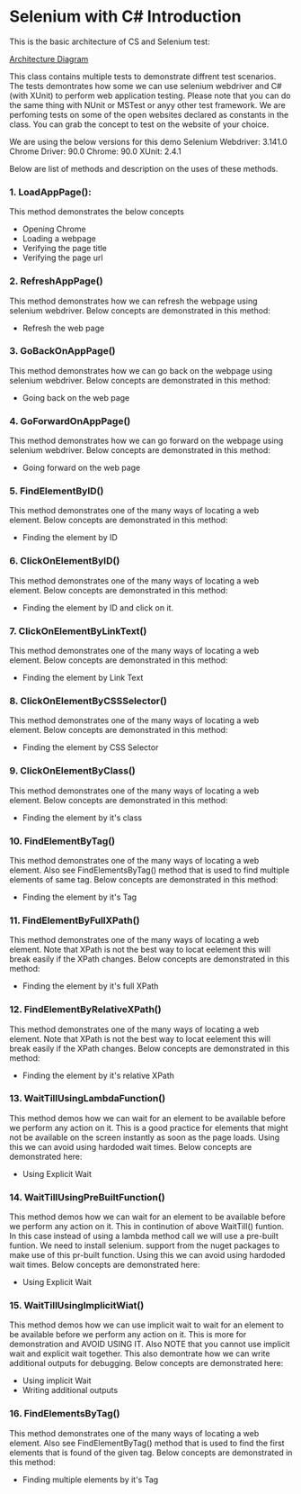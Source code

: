 # Selenium with C# Introduction

This is the basic architecture of CS and Selenium test:

[Architecture Diagram](Architecture.PNG)

This class contains multiple tests to demonstrate diffrent test scenarios.
The tests demontrates how some we can use selenium webdriver and C# (with XUnit) to perform web application testing.
Please note that you can do the same thing with NUnit or MSTest or anyy other test framework. 
We are perfoming tests on some of the open websites declared as constants in the class.
You can grab the concept to test on the website of your choice.

We are using the below versions for this demo
Selenium Webdriver: 3.141.0
Chrome Driver: 90.0
Chrome: 90.0
XUnit: 2.4.1


Below are list of methods and description on the uses of these methods.

### 1. LoadAppPage():
This method demonstrates the below concepts
- Opening Chrome
- Loading a webpage
- Verifying the page title 
- Verifying the page url



### 2. RefreshAppPage()
This method demonstrates how we can refresh the webpage using selenium webdriver.
Below concepts are demonstrated in this method:
- Refresh the web page


### 3. GoBackOnAppPage()
This method demonstrates how we can go back on the webpage using selenium webdriver.
Below concepts are demonstrated in this method:
- Going back on the web page


### 4. GoForwardOnAppPage()
This method demonstrates how we can go forward on the webpage using selenium webdriver.
Below concepts are demonstrated in this method:
- Going forward on the web page


### 5. FindElementByID()
This method demonstrates one of the many ways of locating a web element.
Below concepts are demonstrated in this method:
- Finding the element by ID


### 6. ClickOnElementByID()
This method demonstrates one of the many ways of locating a web element.
Below concepts are demonstrated in this method:
- Finding the element by ID and click on it. 


### 7. ClickOnElementByLinkText()
This method demonstrates one of the many ways of locating a web element.
Below concepts are demonstrated in this method:
- Finding the element by Link Text


### 8. ClickOnElementByCSSSelector()
This method demonstrates one of the many ways of locating a web element.
Below concepts are demonstrated in this method:
- Finding the element by CSS Selector


### 9. ClickOnElementByClass()
This method demonstrates one of the many ways of locating a web element.
Below concepts are demonstrated in this method:
- Finding the element by it's class


### 10. FindElementByTag()
This method demonstrates one of the many ways of locating a web element. Also see FindElementsByTag() method that is used to find multiple elements of same tag.
Below concepts are demonstrated in this method:
- Finding the element by it's Tag



### 11. FindElementByFullXPath()
This method demonstrates one of the many ways of locating a web element.
Note that XPath is not the best way to locat eelement this will break easily if the XPath changes.
Below concepts are demonstrated in this method:
- Finding the element by it's full XPath


### 12. FindElementByRelativeXPath()
This method demonstrates one of the many ways of locating a web element.
Note that XPath is not the best way to locat eelement this will break easily if the XPath changes.
Below concepts are demonstrated in this method:
- Finding the element by it's relative XPath



### 13. WaitTillUsingLambdaFunction()
This method demos how we can wait for an element to be available before we perform any action on it.
This is a good practice for elements that might not be available on the screen instantly as soon as the page loads.
Using this we can avoid using hardoded wait times.
Below concepts are demonstrated here:
- Using Explicit Wait


### 14. WaitTillUsingPreBuiltFunction()
This method demos how we can wait for an element to be available before we perform any action on it.
This in continution of above WaitTill() funtion. 
In this case instead of using a lambda method call we will use a pre-built funtion.
We need to install selenium. support from the nuget packages to make use of this pr-built function.
Using this we can avoid using hardoded wait times.
Below concepts are demonstrated here:
- Using Explicit Wait


### 15. WaitTillUsingImplicitWiat()
This method demos how we can use implicit wait to wait for an element to be available before we perform any action on it.
This is more for demonstration and AVOID USING IT.
Also NOTE that you cannot use implicit wait and explicit wait together. 
This also demontrate how we can write additional outputs for debugging.
Below concepts are demonstrated here:
- Using implicit Wait
- Writing additional outputs


### 16. FindElementsByTag()
This method demonstrates one of the many ways of locating a web element.
Also see FindElementByTag() method that is used to find the first elements that is found of the given tag.
Below concepts are demonstrated in this method:
- Finding multiple elements by it's Tag
